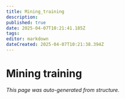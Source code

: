 ```yaml
---
title: Mining_training
description: 
published: true
date: 2025-04-07T10:21:41.185Z
tags: 
editor: markdown
dateCreated: 2025-04-07T10:21:38.394Z
---
```


# Mining training

*This page was auto-generated from structure.*